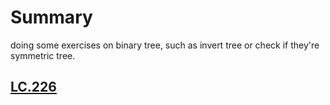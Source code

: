 # Summary
doing some exercises on binary tree, such as invert tree or check if they're symmetric tree.

## [LC.226](https://leetcode.com/problems/invert-binary-tree/)


